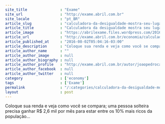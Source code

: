 ```yaml
---
site_title               : "Exame"
site_url                 : "http://exame.abril.com.br"
site_locale              : "pt_BR"
article_slug             : "calculadora-da-desigualdade-mostra-seu-lugar-na-piramide"
article_title            : "Calculadora da desigualdade mostra seu lugar na pirâmide"
article_image            : "https://abrilexame.files.wordpress.com/2016/09/size_960_16_9_piramide_de_motoqueiros.jpg?quality=70&strip=all&w=960"
article_url              : "http://exame.abril.com.br/economia/calculadora-da-desigualdade-mostra-seu-lugar-na-piramide/"
article_published_at     : "2016-08-02T05:04:16-03:00"
article_description      : "Coloque sua renda e veja como você se compara; uma pessoa solteira precisa ganhar R$ 2,6 mil por mês para estar entre os 10% mais ricos da população..."
article_author_name      : ""
article_author_image     : null
article_author_biography : null
article_author_profile   : "http://exame.abril.com.br/autor/joaopedrocaleiro/"
article_author_facebook  : null
article_author_twitter   : null
category                 : ['economy']
tags                     : ['Exame']
permalink                : "/:categories/calculadora-da-desigualdade-mostra-seu-lugar-na-piramide/"
layout                   : post
---
```


Coloque sua renda e veja como você se compara; uma pessoa solteira precisa ganhar R$ 2,6 mil por mês para estar entre os 10% mais ricos da população...
